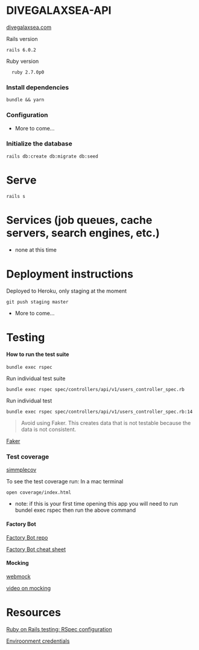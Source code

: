 # DIVEGALAXSEA-API
[divegalaxsea.com](http://divegalaxsea.com/)

Rails version
```
rails 6.0.2
```

Ruby version

```
  ruby 2.7.0p0
```

### Install dependencies

```
bundle && yarn
```

### Configuration

* More to come...

### Initialize the database

```
rails db:create db:migrate db:seed
```

# Serve
```
rails s
```


# Services (job queues, cache servers, search engines, etc.)

* none at this time

# Deployment instructions
Deployed to Heroku, only staging at the moment

`git push staging master`

* More to come...

# Testing

#### How to run the test suite

```
bundle exec rspec
```
Run individual test suite
```
bundle exec rspec spec/controllers/api/v1/users_controller_spec.rb
```
Run individual test
```
bundle exec rspec spec/controllers/api/v1/users_controller_spec.rb:14
```

> Avoid using Faker. This creates data that is not testable because the data
is not consistent. 

[Faker](https://github.com/faker-ruby/faker)


### Test coverage
[simmplecov](https://github.com/simplecov-ruby/simplecov)

To see the test coverage run:
In a mac terminal

```
open coverage/index.html
```

* note: if this is your first time opening this app you will need to run bundel exec rspec then run the above command



#### Factory Bot
[Factory Bot repo](https://github.com/thoughtbot/factory_bot/wiki)

[Factory Bot cheat sheet](https://devhints.io/factory_bot)

#### Mocking
[webmock](https://github.com/bblimke/webmock)

[video on mocking](https://www.youtube.com/watch?v=Okck4Fc557o)

# Resources
[Ruby on Rails testing: RSpec configuration](https://hixonrails.com/ruby-on-rails-tutorials/ruby-on-rails-testing-rspec-configuration/)

[Enviroonment credentials](https://blog.saeloun.com/2019/10/10/rails-6-adds-support-for-multi-environment-credentials.html)
